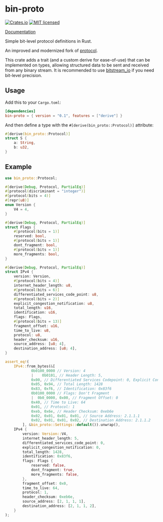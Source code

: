 # bin-proto

[![Crates.io](https://img.shields.io/crates/v/protocol.svg)](https://crates.io/crates/bin-proto)
[![MIT licensed](https://img.shields.io/badge/license-MIT-blue.svg)](./LICENSE)

[Documentation](https://docs.rs/bin-proto)

Simple bit-level protocol definitions in Rust.

An improved and modernized fork of [protocol](https://crates.io/crates/bin-proto).

This crate adds a trait (and a custom derive for ease-of-use) that can be
implemented on types, allowing structured data to be sent and received from
any binary stream. It is recommended to use [bitstream_io](https://docs.rs/bitstream-io/latest/bitstream_io/) if you need bit-level precision.

## Usage

Add this to your `Cargo.toml`:

```toml
[dependencies]
bin-proto = { version = "0.1", features = ["derive"] }
```

And then define a type with the `#[derive(bin_proto::Protocol)]` attribute:

```rust
#[derive(bin_proto::Protocol)]
struct S {
    a: String,
    b: u32,
}
```

## Example

```rust
use bin_proto::Protocol;

#[derive(Debug, Protocol, PartialEq)]
#[protocol(discriminant = "integer")]
#[protocol(bits = 4)]
#[repr(u8)]
enum Version {
    V4 = 4,
}

#[derive(Debug, Protocol, PartialEq)]
struct Flags {
    #[protocol(bits = 1)]
    reserved: bool,
    #[protocol(bits = 1)]
    dont_fragment: bool,
    #[protocol(bits = 1)]
    more_fragments: bool,
}

#[derive(Debug, Protocol, PartialEq)]
struct IPv4 {
    version: Version,
    #[protocol(bits = 4)]
    internet_header_length: u8,
    #[protocol(bits = 6)]
    differentiated_services_code_point: u8,
    #[protocol(bits = 2)]
    explicit_congestion_notification: u8,
    total_length: u16,
    identification: u16,
    flags: Flags,
    #[protocol(bits = 13)]
    fragment_offset: u16,
    time_to_live: u8,
    protocol: u8,
    header_checksum: u16,
    source_address: [u8; 4],
    destination_address: [u8; 4],
}

assert_eq!(
    IPv4::from_bytes(&[
            0b0100_0000 // Version: 4
            |    0b0101, // Header Length: 5,
            0x00, // Differentiated Services Codepoint: 0, Explicit Congestion Notification: 0
            0x05, 0x94, // Total Length: 1428
            0x83, 0xf6, // Identification: 0x83f6
            0b0100_0000 // Flags: Don't Fragment
            |  0b0_0000, 0x00, // Fragment Offset: 0
            0x40, // Time to Live: 64
            0x01, // Protocol: 1
            0xeb, 0x6e, // Header Checksum: 0xeb6e
            0x02, 0x01, 0x01, 0x01, // Source Address: 2.1.1.1
            0x02, 0x01, 0x01, 0x02, // Destination Address: 2.1.1.2
        ], &bin_proto::Settings::default()).unwrap(),
    IPv4 {
        version: Version::V4,
        internet_header_length: 5,
        differentiated_services_code_point: 0,
        explicit_congestion_notification: 0,
        total_length: 1428,
        identification: 0x83f6,
        flags: Flags {
            reserved: false,
            dont_fragment: true,
            more_fragments: false,
        },
        fragment_offset: 0x0,
        time_to_live: 64,
        protocol: 1,
        header_checksum: 0xeb6e,
        source_address: [2, 1, 1, 1],
        destination_address: [2, 1, 1, 2],
    }
);
```

